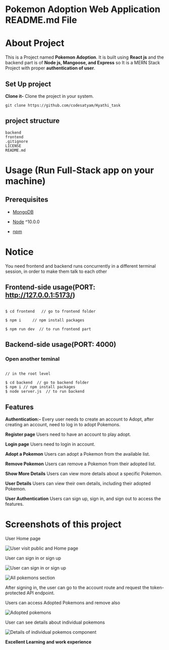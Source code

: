 

#  Pokemon Adoption Web Application README.md File

 


# About Project

 This is a Project named  **Pokemon Adoption**. It is built using **React js** and the backend part is of **Node js, Mangoose, and Express** so It is a MERN Stack Project with proper **authentication of user**.

##  Set Up project

 **Clone it-** Clone the project in your system.
 ```terminal
 git clone https://github.com/codesatyam/Hyathi_task
```
## project structure

```terminal
backend  
frontend
.gitignore
LICENSE
README.md
```

# Usage (Run Full-Stack app on your machine)

  

## Prerequisites

- [MongoDB](https://gist.github.com/nrollr/9f523ae17ecdbb50311980503409aeb3)

- [Node](https://nodejs.org/en/download/) ^10.0.0

- [npm](https://nodejs.org/en/download/package-manager/)

  

# Notice
You need frontend and backend runs concurrently in a different terminal session, in order to make them talk to each other

## Frontend-side usage(PORT: http://127.0.0.1:5173/)

```terminal

$ cd frontend   // go to frontend folder

$ npm i     // npm install packages

$ npm run dev  // to run frontend part

```
## Backend-side usage(PORT: 4000)

  

### Open another teminal 

  

  

```terminal

// in the root level

$ cd backend  // go to backend folder
$ npm i // npm install packages
$ node server.js  // to run backend

```

   
 
 

 

## Features


 **Authentication:-** 
 Every user needs to create an account to Adopt, after creating an account, need to log in to adopt Pokemons.

**Register page** 
 Users need to have an account to play adopt.

**Login page** 
 Users need to login in account. 
 
 **Adopt a Pokemon**
  Users can adopt a Pokemon from the available list.
  
  **Remove Pokemon**
   Users can remove a Pokemon from their adopted list.
   
 **Show More Details**
 Users can view more details about a specific Pokemon.

**User Details**
 Users can view their own details, including their adopted Pokemon.
 
**User Authentication** 
Users can sign up, sign in, and sign out to access the features.
  
 
# Screenshots of this project

  

User Home page

![User visit public and Home page](https://imgur.com/QkPrQUN.png)

  

User can sign in or sign up

![User can sign in or sign up](https://imgur.com/ijPttAy.png)

  

![All pokemons section](https://imgur.com/k0UmNMk.png)

  

After signing in, the user can go to the account route and request the token-protected API endpoint.

Users can access Adopted Pokemons and remove also

![Adopted pokemons](https://imgur.com/Q5tSGNg.png)

User can see details about individual pokemons

![Details of individual pokemos component](https://imgur.com/WPl7nUJ.png)

**Excellent Learning and work experience**
